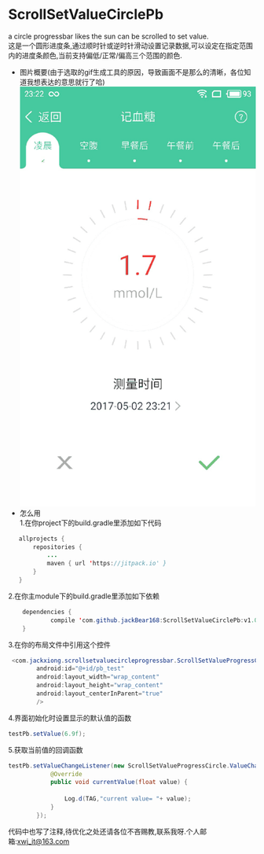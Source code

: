 # ScrollSetValueCirclePb
a circle progressbar likes the sun can be scrolled to set value.<br>
这是一个圆形进度条,通过顺时针或逆时针滑动设置记录数据,可以设定在指定范围内的进度条颜色,当前支持偏低/正常/偏高三个范围的颜色.<br>
* 图片概要(由于选取的gif生成工具的原因，导致画面不是那么的清晰，各位知道我想表达的意思就行了哈)<br>
![](https://github.com/jackbear168/ScrollSetValueCirclePb/raw/master/bloodSugarValueRecord.gif)
* 怎么用<br>
1.在你project下的build.gradle里添加如下代码<br>
 ```Java
 	allprojects {
		repositories {
			...
			maven { url 'https://jitpack.io' }
		}
	}
```
2.在你主module下的build.gradle里添加如下依赖<br>
```Java
	dependencies {
	        compile 'com.github.jackBear168:ScrollSetValueCirclePb:v1.0'
	}
```
3.在你的布局文件中引用这个控件
```Java
 <com.jackxiong.scrollsetvaluecircleprogressbar.ScrollSetValueProgressCircle
        android:id="@+id/pb_test"
        android:layout_width="wrap_content"
        android:layout_height="wrap_content"
        android:layout_centerInParent="true"
        />
```
4.界面初始化时设置显示的默认值的函数
```Java
testPb.setValue(6.9f);
```
5.获取当前值的回调函数
```Java
testPb.setValueChangeListener(new ScrollSetValueProgressCircle.ValueChangeListener() {
            @Override
            public void currentValue(float value) {

                Log.d(TAG,"current value= "+ value);
            }
        });
```


代码中也写了注释,待优化之处还请各位不吝赐教,联系我呀.个人邮箱:xwj_it@163.com







